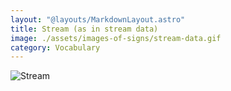 ```yaml
---
layout: "@layouts/MarkdownLayout.astro"
title: Stream (as in stream data)
image: ./assets/images-of-signs/stream-data.gif
category: Vocabulary
---
```


![Stream](@signs/stream-data.gif)
